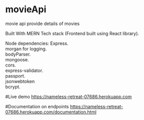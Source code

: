 # movieApi
movie api provide details of movies

Built With
MERN Tech stack (Frontend built using React library).   

Node dependencies:
Express.  
morgan for logging.  
bodyParser.  
mongoose.   
cors.   
express-validator.   
passport.   
jsonwebtoken    
bcrypt.   

#Live demo
https://nameless-retreat-07686.herokuapp.com

#Documentation on endpoints
https://nameless-retreat-07686.herokuapp.com/documentation.html
